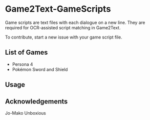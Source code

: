 # Game2Text-GameScripts

Game scripts are text files with each dialogue on a new line. They are required for OCR-assisted script matching in Game2Text.

To contribute, start a new issue with your game script file.

## List of Games
- Persona 4
- Pokémon Sword and Shield

## Usage

## Acknowledgements
Jo-Mako
Unboxious
